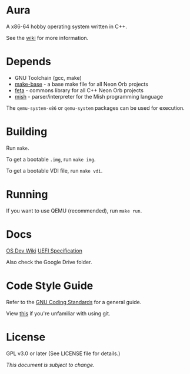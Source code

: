 # Aura
A x86-64 hobby operating system written in C++.

See the [wiki](http://neonorb.com/wiki/Project_Asiago) for more information.

# Depends
+ GNU Toolchain (gcc, make)
+ [make-base](https://github.com/neonorb/make-base) - a base make file for all Neon Orb projects
+ [feta](https://github.com/neonorb/feta) - commons library for all C++ Neon Orb projects
+ [mish](https://github.com/neonorb/mish) - parser/interpreter for the Mish programming language

The `qemu-system-x86` or `qemu-system` packages can be used for execution.

# Building
Run `make`.

To get a bootable `.img`, run `make img`.

To get a bootable VDI file, run `make vdi`.

# Running
If you want to use QEMU (recommended), run `make run`.

# Docs
[OS Dev Wiki](http://wiki.osdev.org/Main_Page)
[UEFI Specification](http://www.uefi.org/sites/default/files/resources/UEFI%20Spec%202_6.pdf)

Also check the Google Drive folder.

# Code Style Guide
Refer to the [GNU Coding Standards](https://www.gnu.org/prep/standards/standards.html) for a general guide.

View [this](https://rogerdudler.github.io/git-guide/) if you're unfamiliar with using git.
  
# License
GPL v3.0 or later (See LICENSE file for details.)

*This document is subject to change.*

